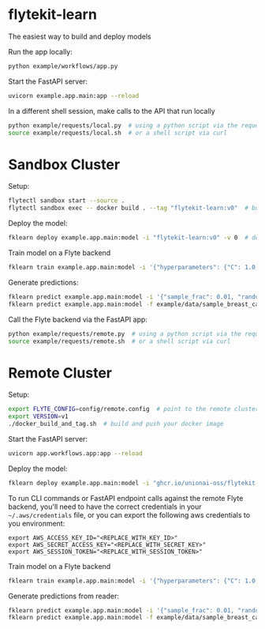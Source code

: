 # flytekit-learn

The easiest way to build and deploy models

Run the app locally:

```bash
python example/workflows/app.py
```

Start the FastAPI server:

```bash
uvicorn example.app.main:app --reload
```

In a different shell session, make calls to the API that run locally

```bash
python example/requests/local.py  # using a python script via the requests library
source example/requests/local.sh  # or a shell script via curl
```

# Sandbox Cluster

Setup:

```bash
flytectl sandbox start --source .
flytectl sandbox exec -- docker build . --tag "flytekit-learn:v0"  # build app container on sandbox
```

Deploy the model:

```bash
fklearn deploy example.app.main:model -i "flytekit-learn:v0" -v 0  # deploy flytekit-learn model
```

Train model on a Flyte backend

```bash
fklearn train example.app.main:model -i '{"hyperparameters": {"C": 1.0, "max_iter": 1000}, "sample_frac": 1.0, "random_state": 123}'
```

Generate predictions:

```bash
fklearn predict example.app.main:model -i '{"sample_frac": 0.01, "random_state": 123}'  # from the reader
fklearn predict example.app.main:model -f example/data/sample_breast_cancer_data.json  # or with json data
```

Call the Flyte backend via the FastAPI app:

```bash
python example/requests/remote.py  # using a python script via the requests library
source example/requests/remote.sh  # or a shell script via curl
```

# Remote Cluster

Setup:

```bash
export FLYTE_CONFIG=config/remote.config  # point to the remote cluster
export VERSION=v1
./docker_build_and_tag.sh  # build and push your docker image
```

Start the FastAPI server:

```bash
uvicorn app.workflows.app:app --reload
```

Deploy the model:

```bash
fklearn deploy example.app.main:model -i "ghcr.io/unionai-oss/flytekit-learn:$VERSION" -v $VERSION
```

To run CLI commands or FastAPI endpoint calls against the remote Flyte backend, you'll need
to have the correct credentials in your `~/.aws/credentials` file, or you can export the following aws
credentials to you environment:

```
export AWS_ACCESS_KEY_ID="<REPLACE_WITH_KEY_ID>"
export AWS_SECRET_ACCESS_KEY="<REPLACE_WITH_SECRET_KEY>"
export AWS_SESSION_TOKEN="<REPLACE_WITH_SESSION_TOKEN>"
```

Train model on a Flyte backend

```bash
fklearn train example.app.main:model -i '{"hyperparameters": {"C": 1.0, "max_iter": 1000}, "sample_frac": 1.0, "random_state": 123}'
```

Generate predictions from reader:

```bash
fklearn predict example.app.main:model -i '{"sample_frac": 0.01, "random_state": 123}'  # from the reader
fklearn predict example.app.main:model -f example/data/sample_breast_cancer_data.json  # or with json data
```
